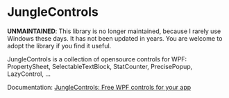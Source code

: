 # JungleControls #

**UNMAINTAINED**: This library is no longer maintained, because I rarely use Windows these days. It has not been updated in years. You are welcome to adopt the library if you find it useful.

JungleControls is a collection of opensource controls for WPF: PropertySheet, SelectableTextBlock, StatCounter, PrecisePopup, LazyControl, ...

Documentation: [JungleControls: Free WPF controls for your app](https://blog.machinezoo.com/junglecontrols-free-wpf-controls-for)

